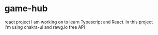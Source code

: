 # game-hub
react project I am working on to learn Typescript and React.
In this project I'm using chakra-ui and rawg.io free API
